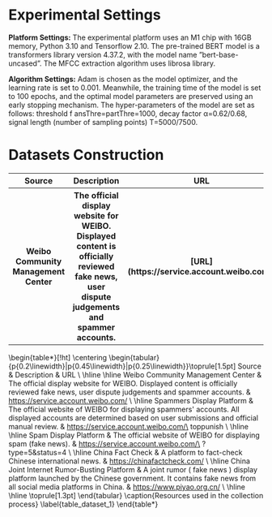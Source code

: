 # Experimental Settings

**Platform Settings:** The experimental platform uses an M1 chip with 16GB memory, Python 3.10 and Tensorflow 2.10. The pre-trained BERT model is a transformers library version 4.37.2, with the model name ”bert-base-uncased”. The MFCC extraction algorithm uses librosa library.

**Algorithm Settings:**  Adam is chosen as the model optimizer, and the learning rate is set to 0.001. Meanwhile, the training time of the model is set to 100 epochs, and the optimal model parameters are preserved using an early stopping mechanism. The hyper-parameters of the model are set as follows: threshold f ansThre=partThre=1000, decay factor α=0.62/0.68, signal length (number of sampling points) T=5000/7500.

# Datasets Construction

<table>
  <tr>
    <th width="400" >Source</th>
    <th width="900" >Description</th>
    <th width="300" >URL</th>
  </tr>
  <tr>
    <th width="400" >Weibo Community Management Center</th>
    <th width="900" >The official display website for WEIBO. Displayed content is officially reviewed fake news, user dispute judgements and spammer accounts.</th>
    <th width="300" >[URL](https://service.account.weibo.com/)</th>
  </tr>
</table>

\begin{table*}[!ht]
	\centering
		\begin{tabular}{p{0.2\linewidth}|p{0.45\linewidth}|p{0.25\linewidth}}\toprule[1.5pt]
			Source & Description & URL  \\ \hline \hline
			Weibo Community Management Center & The official display website for WEIBO. Displayed content is officially reviewed fake news, user dispute judgements and spammer accounts. & https://service.account.weibo.com/ \\ \hline
			Spammers Display Platform & The official website of WEIBO for displaying spammers' accounts. All displayed accounts are determined based on user submissions and official manual review. & https://service.account.weibo.com/\ toppunish \\ \hline \hline
			Spam Display Platform & The official website of WEIBO for displaying spam (fake news). & https://service.account.weibo.com/\ ?type=5\&status=4 \\ \hline
			China Fact Check & A platform to fact-check Chinese international news. &  https://chinafactcheck.com/ \\ \hline
			China Joint Internet Rumor-Busting Platform & A joint rumor ( fake news ) display platform launched by the Chinese government. It contains fake news from all social media platforms in China. & https://www.piyao.org.cn/ \\ \hline \hline
			\toprule[1.3pt]
		\end{tabular}
	\caption{Resources used in the collection process}
	\label{table_dataset_1}
\end{table*}
